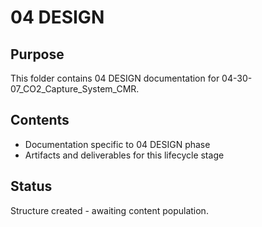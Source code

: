 # 04 DESIGN

## Purpose
This folder contains 04 DESIGN documentation for 04-30-07_CO2_Capture_System_CMR.

## Contents
- Documentation specific to 04 DESIGN phase
- Artifacts and deliverables for this lifecycle stage

## Status
Structure created - awaiting content population.
